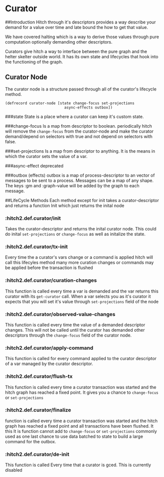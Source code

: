 # Curator
##Introduction
Hitch through it's descriptors provides a way describe your demand for a value
over time and late bound the how to get that value. 

We have covered halting which is a way to derive those values through pure
computation optionally demanding other descriptors. 

Curators give hitch a way to interface between the pure graph and the helter 
skelter outside world. It has its own state and lifecycles that hook into the
functioning of the graph. 

## Curator Node
The curator  node is a structure passed through all of the curator's lifecycle
method. 
```
(defrecord curator-node [state change-focus set-projections
                           async-effects outbox])
```
###state 
State is a place where a curator can keep it's custom state.

###change-focus 
Is a map from descriptor to boolean. periodically hitch will remove the `change-focus`
from the curator-node and make the curator demand/depend on selectors with true
and not depend on selectors with false. 

###set-projections
Is a map from descriptor to anything. It is the means in which the curator sets
the value of a var.

###async-effect 
deprecated

###outbox (effects)
outbox is a map of process-descriptor to an vector of messages to be sent to a 
process.  Messages can be a map of any shape.  The keys :gm and :graph-value will be 
added by the graph to each message.

##LifeCycle Methods
Each method except for init takes a curator-descriptor and returns a function
Init which just returns the inital node
### :hitch2.def.curator/init
Takes the curator-descriptor and returns the inital curator node. This could do 
inital `set-projections` or `change-focus` as well as initalize the state.
### :hitch2.def.curator/tx-init
Every time the a curator's vars change or a command is applied hitch will call
this lifecyles method many more curation changes or commands may be applied
before the transaction is flushed
### :hitch2.def.curator/curation-changes
This function is called every time a var is demanded and the var returns this curator with 
its `get-curator` call.  When a var selects you as it's curator
it expects that you will set it's value through `set-projections` field of the node
### :hitch2.def.curator/observed-value-changes
This function is called every time the value of a demanded descriptor changes.
This will not be called until the curator has demanded other descriptors through
the `change-focus` field of the curator node.
### :hitch2.def.curator/apply-command
This function is called for every command applied to the curator descriptor of a
var managed by the curator descriptor.
### :hitch2.def.curator/flush-tx
This function is called every time a curator transaction was started and the hitch
graph has reached a fixed point. It gives you a chance to `change-focus` or `set-projections`
### :hitch2.def.curator/finalize
function is called every time a curator transaction was started and the hitch
graph has reached a fixed point and all transactions have been flushed. It this It is
function cannot add to `change-focus` or `set-projections` commonly used as one
last chance to use data batched to state to build a large command for the outbox.
### :hitch2.def.curator/de-init
This function is called Every time that a curator is gced. This is currently
disabled
